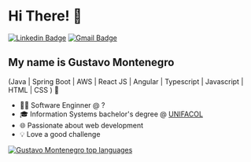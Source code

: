 <h1>Hi There! 👋</h1>

[![Linkedin Badge](https://img.shields.io/badge/-LinkedIn-6633cc?style=flat-square&logo=Linkedin&logoColor=white&link=https://www.linkedin.com/in/devmontenegro/)](https://www.linkedin.com/in/devmontenegro/)
[![Gmail Badge](https://img.shields.io/badge/-contato.devmontenegro@gmail.com-6633cc?style=flat-square&logo=Gmail&logoColor=white&link=mailto:contato.devmontenegro@gmail.com)](mailto:contato.devmontenegro@gmail.com)

## My name is Gustavo Montenegro
(Java | Spring Boot | AWS | React JS | Angular | Typescript | Javascript | HTML | CSS ) 🚀
- 👩‍💻 Software Enginner @ ?
- 🎓 Information Systems bachelor's degree @ [UNIFACOL](https://si.unifacol.edu.br/)
- 🌐 Passionate about web development
- 💡 Love a good challenge

<div align="left">
  
[![Gustavo Montenegro top languages](https://github-readme-stats.vercel.app/api/top-langs/?username=DevMontenegro&theme=blue-white)](https://github.com/anuraghazra/github-readme-stats)
  
 </div>
